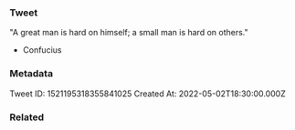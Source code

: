 ### Tweet
"A great man is hard on himself; a small man is hard on others."

- Confucius

### Metadata
Tweet ID: 1521195318355841025
Created At: 2022-05-02T18:30:00.000Z

### Related

